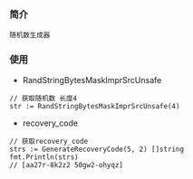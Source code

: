 ### 简介
```
随机数生成器
```

### 使用
* RandStringBytesMaskImprSrcUnsafe
```
// 获取随机数 长度4
str := RandStringBytesMaskImprSrcUnsafe(4)
```

* recovery_code
```
// 获取recovery_code
strs := GenerateRecoveryCode(5, 2) []string
fmt.Println(strs)
// [aa27r-8k2z2 50gw2-ohyqz]
```

